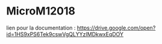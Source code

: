 # MicroM12018
lien pour la documentation :
https://drive.google.com/open?id=1HS9xPS6Tek9cswVgQLYYzIMDkwxEqDOY
